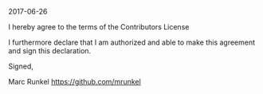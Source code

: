 2017-06-26

I hereby agree to the terms of the Contributors License

I furthermore declare that I am authorized and able to make this
agreement and sign this declaration.

Signed,

Marc Runkel
https://github.com/mrunkel

